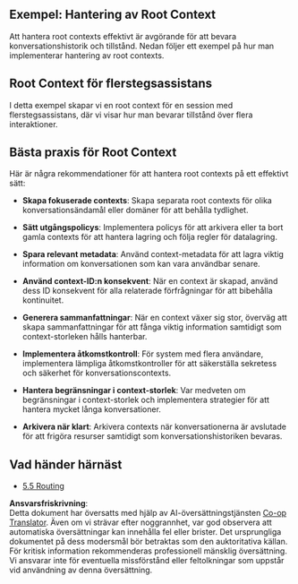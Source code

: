 <!--
CO_OP_TRANSLATOR_METADATA:
{
  "original_hash": "8311f46a35cf608c9780f39b62c9dc3f",
  "translation_date": "2025-06-13T00:03:50+00:00",
  "source_file": "05-AdvancedTopics/mcp-root-contexts/README.md",
  "language_code": "sv"
}
-->
## Exempel: Hantering av Root Context

Att hantera root contexts effektivt är avgörande för att bevara konversationshistorik och tillstånd. Nedan följer ett exempel på hur man implementerar hantering av root contexts.

## Root Context för flerstegsassistans

I detta exempel skapar vi en root context för en session med flerstegsassistans, där vi visar hur man bevarar tillstånd över flera interaktioner.

## Bästa praxis för Root Context

Här är några rekommendationer för att hantera root contexts på ett effektivt sätt:

- **Skapa fokuserade contexts**: Skapa separata root contexts för olika konversationsändamål eller domäner för att behålla tydlighet.

- **Sätt utgångspolicys**: Implementera policys för att arkivera eller ta bort gamla contexts för att hantera lagring och följa regler för datalagring.

- **Spara relevant metadata**: Använd context-metadata för att lagra viktig information om konversationen som kan vara användbar senare.

- **Använd context-ID:n konsekvent**: När en context är skapad, använd dess ID konsekvent för alla relaterade förfrågningar för att bibehålla kontinuitet.

- **Generera sammanfattningar**: När en context växer sig stor, överväg att skapa sammanfattningar för att fånga viktig information samtidigt som context-storleken hålls hanterbar.

- **Implementera åtkomstkontroll**: För system med flera användare, implementera lämpliga åtkomstkontroller för att säkerställa sekretess och säkerhet för konversationscontexts.

- **Hantera begränsningar i context-storlek**: Var medveten om begränsningar i context-storlek och implementera strategier för att hantera mycket långa konversationer.

- **Arkivera när klart**: Arkivera contexts när konversationerna är avslutade för att frigöra resurser samtidigt som konversationshistoriken bevaras.

## Vad händer härnäst

- [5.5 Routing](../mcp-routing/README.md)

**Ansvarsfriskrivning**:  
Detta dokument har översatts med hjälp av AI-översättningstjänsten [Co-op Translator](https://github.com/Azure/co-op-translator). Även om vi strävar efter noggrannhet, var god observera att automatiska översättningar kan innehålla fel eller brister. Det ursprungliga dokumentet på dess modersmål bör betraktas som den auktoritativa källan. För kritisk information rekommenderas professionell mänsklig översättning. Vi ansvarar inte för eventuella missförstånd eller feltolkningar som uppstår vid användning av denna översättning.